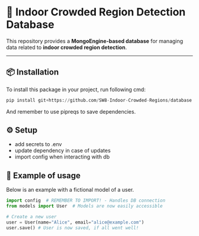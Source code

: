 # 📂 Indoor Crowded Region Detection Database

This repository provides a **MongoEngine-based database** for managing data related to **indoor crowded region detection**.

---

## 📦 Installation

To install this package in your project, run following cmd:

```python
pip install git+https://github.com/SW8-Indoor-Crowded-Regions/database.git
```
And remember to use pipreqs to save dependencies.

## ⚙️ Setup
- add secrets to .env
- update dependency in case of updates 
- import config when interacting with db


## 🚀 Example of usage
Below is an example with a fictional model of a user.
```python
import config  # REMEMBER TO IMPORT! - Handles DB connection
from models import User  # Models are now easily accessible

# Create a new user
user = User(name="Alice", email="alice@example.com")
user.save() # User is now saved, if all went well!
``` 
